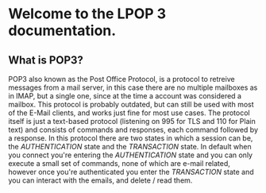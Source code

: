 # Welcome to the LPOP 3 documentation.

## What is POP3?

POP3 also known as the Post Office Protocol, is a protocol to retreive messages from a mail server, in this case there are no multiple mailboxes as in IMAP, but a single one, since at the time a account was considered a mailbox. This protocol is probably outdated, but can still be used with most of the E-Mail clients, and works just fine for most use cases. The protocol itself is just a text-based protocol (listening on 995 for TLS and 110 for Plain text) and consists of commands and responses, each command followed by a response. In this protocol there are two states in which a session can be, the *AUTHENTICATION* state and the *TRANSACTION* state. In default when you connect you're entering the *AUTHENTICATION* state and you can only execute a small set of commands, none of which are e-mail related, however once you're authenticated you enter the *TRANSACTION* state and you can interact with the emails, and delete / read them.

## 
